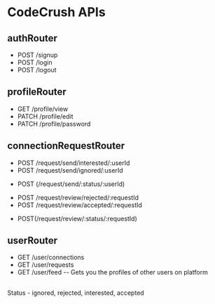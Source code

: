 # CodeCrush APIs

## authRouter
- POST /signup
- POST /login
- POST /logout


## profileRouter
- GET /profile/view
- PATCH /profile/edit
- PATCH /profile/password


## connectionRequestRouter
- POST /request/send/interested/:userId
- POST /request/send/ignored/:userId

+ POST (/request/send/:status/:userId) 

- POST /request/review/rejected/:requestId
- POST /request/review/accepted/:requestId

+ POST(/request/review/:status/:requestId)


## userRouter
- GET /user/connections
- GET /user/requests
- GET /user/feed  -- Gets you the profiles of other users on platform

##
Status - ignored, rejected, interested, accepted